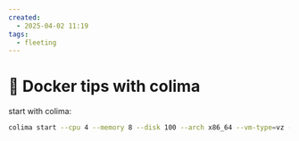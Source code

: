 ```yaml
---
created:
  - 2025-04-02 11:19
tags:
  - fleeting
---
```

# 🔷 Docker tips with colima
start with colima:
```sh
colima start --cpu 4 --memory 8 --disk 100 --arch x86_64 --vm-type=vz --vz-rosetta --profile rosetta
```